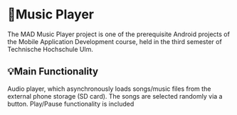 # 🎵Music Player

The MAD Music Player project is one of the prerequisite Android projects of the Mobile Application Development course, held in the third semester of Technische Hochschule Ulm.

## 💡Main Functionality
Audio player, which asynchronously loads songs/music files from the external phone storage (SD card). The songs are selected randomly via a button. Play/Pause functionality is included



